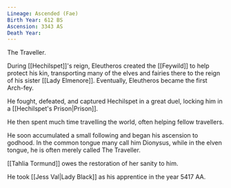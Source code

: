 ```yaml
---
Lineage: Ascended (Fae)
Birth Year: 612 BS
Ascension: 3343 AS
Death Year:
---
```


The Traveller.

During [[Hechilspet]]'s reign, Eleutheros created the [[Feywild]] to help protect his kin, transporting many of the elves and fairies there to the reign of his sister [[Lady Elmenore]]. Eventually, Eleutheros became the first Arch-fey.

He fought, defeated, and captured Hechilspet in a great duel, locking him in a [[Hechilspet's Prison|Prison]].

He then spent much time travelling the world, often helping fellow travellers.

He soon accumulated a small following and began his ascension to godhood. In the common tongue many call him Dionysus, while in the elven tongue, he is often merely called The Traveller.

[[Tahlia Tormund]] owes the restoration of her sanity to him.

He took [[Jess Val|Lady Black]] as his apprentice in the year 5417 AA.